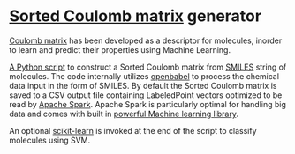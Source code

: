# [Sorted Coulomb matrix](http://www.seas.harvard.edu/sites/default/files/files/Undergraduate%20Program%20in%20Computer%20Science/Sun.pdf) generator
[Coulomb matrix](http://journals.aps.org/prl/abstract/10.1103/PhysRevLett.108.058301) has been developed as a descriptor for molecules, inorder to learn and predict their properties using Machine Learning. 

[A Python script](https://github.com/pythonpanda/coulomb_matrix/blob/coulomb-matrix-generator/smiles_to_sparkcsv_convertor_V1.py) to construct a Sorted Coulomb matrix  from [SMILES](https://en.wikipedia.org/wiki/Simplified_molecular-input_line-entry_system) string  of molecules. The code internally utilizes [openbabel](http://openbabel.org/wiki/Main_Page) to process the chemical data input in the form of SMILES. By default the Sorted Coulomb matrix is saved to a CSV output file containing LabeledPoint vectors optimized to be read by [Apache Spark](http://spark.apache.org/). Apache Spark is particularly optimal for handling big data and comes with built in [powerful Machine learning library](http://spark.apache.org/mllib/). 

An optional [scikit-learn](http://scikit-learn.org/stable/) is invoked at the end of the script to classify molecules using SVM.




